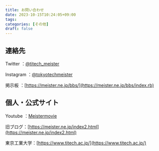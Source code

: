 ```yaml
---
title: お問い合わせ
date: 2023-10-15T10:24:05+09:00
tags:
categories: [その他]
draft: false
---
```


## 連絡先

Twitter <i class="bi-twitter"></i>：[@titech_meister](https://twitter.com/titech_meister)

Instagram <i class="bi-instagram"></i>：[@tokyotechmeister](https://instagram.com/tokyotechmeister)

掲示板 <i class="bi-bbs"></i>：[https://meister.ne.jp/bbs/](https://meister.ne.jp/bbs/index.rb)


## 個人・公式サイト

Youtube <i class="bi-youtube"></i>：[Meistermovie](https://youtube.com/Meistermovie)

旧ブログ：[https://meister.ne.jp/index2.html](https://meister.ne.jp/index2.html)

東京工業大学：[https://www.titech.ac.jp/](https://www.titech.ac.jp/)